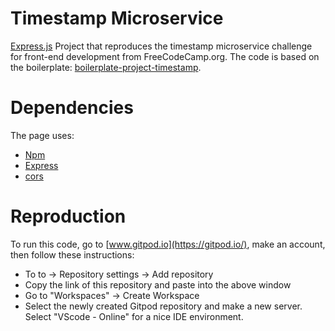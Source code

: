 # Timestamp Microservice 

[Express.js](https://expressjs.com/) Project that reproduces the timestamp microservice challenge for front-end development from FreeCodeCamp.org. The code is based on the boilerplate: [boilerplate-project-timestamp](https://github.com/freeCodeCamp/boilerplate-project-timestamp/).

# Dependencies
The page uses:

- [Npm](https://www.npmjs.com/)
- [Express](https://expressjs.com/)
- [cors](https://www.npmjs.com/package/cors)

# Reproduction
To run this code, go to [www.gitpod.io](https://gitpod.io/), make an account, then follow these instructions:

- To to <Username> -> Repository settings -> Add repository
- Copy the link of this repository and paste into the above window
- Go to "Workspaces" -> Create Workspace
- Select the newly created Gitpod repository and make a new server. Select "VScode - Online" for a nice IDE environment. 

